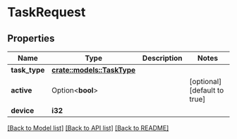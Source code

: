 # TaskRequest

## Properties

Name | Type | Description | Notes
------------ | ------------- | ------------- | -------------
**task_type** | [**crate::models::TaskType**](TaskType.md) |  | 
**active** | Option<**bool**> |  | [optional][default to true]
**device** | **i32** |  | 

[[Back to Model list]](../README.md#documentation-for-models) [[Back to API list]](../README.md#documentation-for-api-endpoints) [[Back to README]](../README.md)


